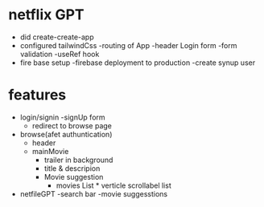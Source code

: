 # netflix GPT
- did create-create-app
- configured tailwindCss
-routing of App
-header
Login form
-form validation
-useRef hook
- fire base setup
-firebase deployment to production
-create synup user 



# features
- login/signin
    -signUp form 
    - redirect to browse page
- browse(afet authuntication)
    - header
    - mainMovie
        -  trailer in background
        - title & descripion
        - Movie suggestion
            - movies List * verticle scrollabel list
- netfileGPT
    -search bar
    -movie suggesstions
